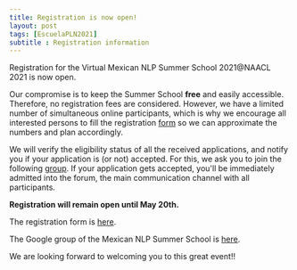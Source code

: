 ```yaml
---
title: Registration is now open!
layout: post
tags: [EscuelaPLN2021]
subtitle : Registration information
---
```


Registration for the Virtual Mexican NLP Summer School 2021@NAACL 2021 is now open.

Our compromise is to keep the Summer School **free** and easily accessible. Therefore, no registration fees are considered. However, we have a limited number of simultaneous online participants, which is why we encourage all interested persons to fill the registration <a href="https://forms.gle/xaXRanSDykqdM2UdA" target="_blank">form</a> so we can approximate the numbers and plan accordingly.  

We will verify the eligibility status of all the received applications, and notify you if your application is (or not) accepted. For this, we ask you to join the following <a href="https://groups.google.com/g/mexican_nlp_summer_school" target="_blank">group</a>. If your application gets accepted, you'll be immediately admitted into the forum, the main communication channel with all participants.  

**Registration will remain open until May 20th.**

The registration form is <a href="https://forms.gle/xaXRanSDykqdM2UdA" target="_blank">here</a>.

The Google group of the Mexican NLP Summer School is <a href="https://groups.google.com/g/mexican_nlp_summer_school" target="_blank">here</a>.

We are looking forward to welcoming you to this great event!! 
